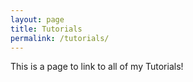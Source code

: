 ```yaml
---
layout: page
title: Tutorials
permalink: /tutorials/
---
```


This is a page to link to all of my Tutorials!
